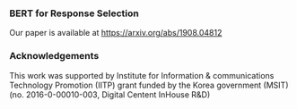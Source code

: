 ### BERT for Response Selection
Our paper is available at https://arxiv.org/abs/1908.04812

### Acknowledgements

This work was supported by Institute for Information & communications Technology Promotion (IITP) grant funded by the Korea government (MSIT) (no. 2016-0-00010-003, Digital Centent InHouse R&D)
